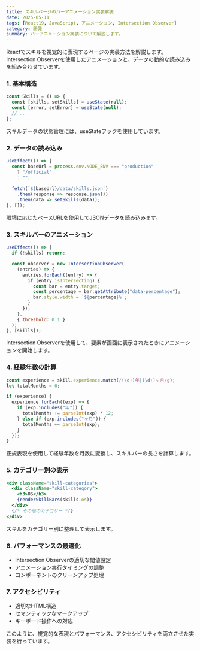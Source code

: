 ```yaml
---
title: スキルページのバーアニメーション実装解説
date: 2025-05-11
tags: [React19, JavaScript, アニメーション, Intersection Observer]
category: 開発
summary: バーアニメーション実装について解説します。
---
```


Reactでスキルを視覚的に表現するページの実装方法を解説します。Intersection Observerを使用したアニメーションと、データの動的な読み込みを組み合わせています。

### 1. 基本構造

```javascript
const Skills = () => {
  const [skills, setSkills] = useState(null);
  const [error, setError] = useState(null);
  // ...
};
```

スキルデータの状態管理には、useStateフックを使用しています。

### 2. データの読み込み

```javascript
useEffect(() => {
  const baseUrl = process.env.NODE_ENV === "production" 
    ? "/official"
    : "";
    
  fetch(`${baseUrl}/data/skills.json`)
    .then(response => response.json())
    .then(data => setSkills(data));
}, []);
```

環境に応じたベースURLを使用してJSONデータを読み込みます。

### 3. スキルバーのアニメーション

```javascript
useEffect(() => {
  if (!skills) return;

  const observer = new IntersectionObserver(
    (entries) => {
      entries.forEach((entry) => {
        if (entry.isIntersecting) {
          const bar = entry.target;
          const percentage = bar.getAttribute("data-percentage");
          bar.style.width = `${percentage}%`;
        }
      });
    },
    { threshold: 0.1 }
  );
}, [skills]);
```

Intersection Observerを使用して、要素が画面に表示されたときにアニメーションを開始します。

### 4. 経験年数の計算

```javascript
const experience = skill.experience.match(/(\d+)年|(\d+)ヶ月/g);
let totalMonths = 0;

if (experience) {
  experience.forEach((exp) => {
    if (exp.includes("年")) {
      totalMonths += parseInt(exp) * 12;
    } else if (exp.includes("ヶ月")) {
      totalMonths += parseInt(exp);
    }
  });
}
```

正規表現を使用して経験年数を月数に変換し、スキルバーの長さを計算します。

### 5. カテゴリー別の表示

```jsx
<div className="skill-categories">
  <div className="skill-category">
    <h3>OS</h3>
    {renderSkillBars(skills.os)}
  </div>
  {/* その他のカテゴリー */}
</div>
```

スキルをカテゴリー別に整理して表示します。

### 6. パフォーマンスの最適化

- Intersection Observerの適切な閾値設定
- アニメーション実行タイミングの調整
- コンポーネントのクリーンアップ処理

### 7. アクセシビリティ

- 適切なHTML構造
- セマンティックなマークアップ
- キーボード操作への対応

このように、視覚的な表現とパフォーマンス、アクセシビリティを両立させた実装を行っています。
